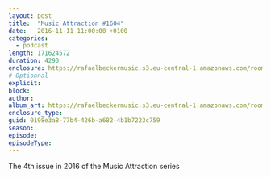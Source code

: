 ```yaml
---
layout: post
title:  "Music Attraction #1604"
date:   2016-11-11 11:00:00 +0100
categories:
  - podcast
length: 171624572
duration: 4290
enclosure: https://rafaelbeckermusic.s3.eu-central-1.amazonaws.com/room-service/episodes/ma1604.mp3
# Optionnal
explicit: 
block: 
author: 
album_art: https://rafaelbeckermusic.s3.eu-central-1.amazonaws.com/room-service/album_art/ma1604.jpeg
enclosure_type: 
guid: 0198e3a8-77b4-426b-a682-4b1b7223c759
season: 
episode: 
episodeType: 
---
```

The 4th issue in 2016 of the Music Attraction series
